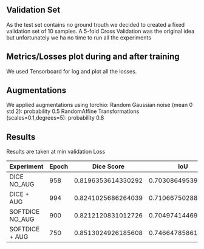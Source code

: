 

## Validation Set
As the test set contains no ground trouth we decided to created a fixed validation set of 10 samples. A 5-fold Cross Validation was the original idea but unfortunately we ha no time to run all the experiments


## Metrics/Losses plot during and after training
We used Tensorboard for log and plot all the losses.


## Augmentations
We applied augmentations using torchio:
Random Gaussian noise (mean 0 std 2): probability 0.5
RandomAffine Transformations (scales=0.1,degrees=5): probability 0.8


## Results

Results are taken at min validation Loss

| Experiment      | Epoch | Dice Score         | IoU                |
|-----------------|-------|--------------------|--------------------|
| DICE NO_AUG     | 958   | 0.8196353614330292 | 0.7030864953994751 |
| DICE + AUG      | 994   | 0.8241025686264039 | 0.7106675028800964 |
| SOFTDICE NO_AUG | 900   | 0.8212120831012726 | 0.7049741446971893 |
| SOFTDICE + AUG  | 750   | 0.8513024926185608 | 0.74664785861969   |